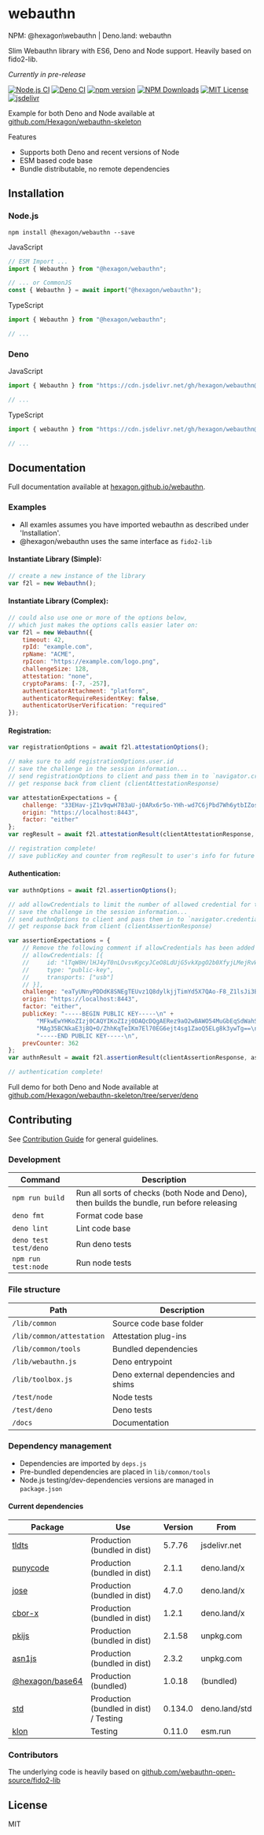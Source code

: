 # webauthn

NPM: @hexagon\webauthn | Deno.land: webauthn

Slim Webauthn library with ES6, Deno and Node support. Heavily based on fido2-lib.

*Currently in pre-release*

[![Node.js CI](https://github.com/Hexagon/webauthn/actions/workflows/node.js.yml/badge.svg)](https://github.com/Hexagon/webauthn/actions/workflows/node.js.yml) 
[![Deno CI](https://github.com/Hexagon/webauthn/actions/workflows/deno.yml/badge.svg)](https://github.com/Hexagon/webauthn/actions/workflows/deno.yml)
[![npm version](https://badge.fury.io/js/@hexagon%2Fwebauthn.svg)](https://badge.fury.io/js/@hexagon%2Fwebauthn) [![NPM Downloads](https://img.shields.io/npm/dm/@hexagon/webauthn.svg)](https://www.npmjs.org/package/@hexagon/webauthn) 
[![MIT License](https://img.shields.io/badge/license-MIT-blue.svg)](https://github.com/Hexagon/webauthn/blob/master/LICENSE) [![jsdelivr](https://data.jsdelivr.com/v1/package/gh/hexagon/webauthn/badge?style=rounded)](https://www.jsdelivr.com/package/gh/hexagon/webauthn)

Example for both Deno and Node available at [github.com/Hexagon/webauthn-skeleton](https://github.com/Hexagon/webauthn-skeleton)

Features

*   Supports both Deno and recent versions of Node
*   ESM based code base
*   Bundle distributable, no remote dependencies

## Installation

### Node.js

```npm install @hexagon/webauthn --save```

JavaScript

```javascript
// ESM Import ...
import { Webauthn } from "@hexagon/webauthn";

// ... or CommonJS
const { Webauthn } = await import("@hexagon/webauthn");
```

TypeScript

```typescript
import { Webauthn } from "@hexagon/webauthn";

// ...
```

### Deno

JavaScript

```javascript
import { Webauthn } from "https://cdn.jsdelivr.net/gh/hexagon/webauthn@0/lib/webauthn.js";

// ...
```

TypeScript

```typescript
import { webauthn } from "https://cdn.jsdelivr.net/gh/hexagon/webauthn@0/lib/webauthn.js";

// ...
```

## Documentation

Full documentation available at [hexagon.github.io/webauthn](https://hexagon.github.io/webauthn/).

### Examples

*   All examles assumes you have imported webauthn as described under 'Installation'.
*   @hexagon/webauthn uses the same interface as `fido2-lib`

#### Instantiate Library (Simple):
```js
// create a new instance of the library
var f2l = new Webauthn();
```

#### Instantiate Library (Complex):
```js
// could also use one or more of the options below,
// which just makes the options calls easier later on:
var f2l = new Webauthn({
    timeout: 42,
    rpId: "example.com",
    rpName: "ACME",
    rpIcon: "https://example.com/logo.png",
    challengeSize: 128,
    attestation: "none",
    cryptoParams: [-7, -257],
    authenticatorAttachment: "platform",
    authenticatorRequireResidentKey: false,
    authenticatorUserVerification: "required"
});
```

#### Registration:
```js
var registrationOptions = await f2l.attestationOptions();

// make sure to add registrationOptions.user.id
// save the challenge in the session information...
// send registrationOptions to client and pass them in to `navigator.credentials.create()`...
// get response back from client (clientAttestationResponse)

var attestationExpectations = {
    challenge: "33EHav-jZ1v9qwH783aU-j0ARx6r5o-YHh-wd7C6jPbd7Wh6ytbIZosIIACehwf9-s6hXhySHO-HHUjEwZS29w",
    origin: "https://localhost:8443",
    factor: "either"
};
var regResult = await f2l.attestationResult(clientAttestationResponse, attestationExpectations); // will throw on error

// registration complete!
// save publicKey and counter from regResult to user's info for future authentication calls
```

#### Authentication:
```js
var authnOptions = await f2l.assertionOptions();

// add allowCredentials to limit the number of allowed credential for the authentication process. For further details refer to webauthn specs: (https://www.w3.org/TR/webauthn-2/#dom-publickeycredentialrequestoptions-allowcredentials).
// save the challenge in the session information...
// send authnOptions to client and pass them in to `navigator.credentials.get()`...
// get response back from client (clientAssertionResponse)

var assertionExpectations = {
    // Remove the following comment if allowCredentials has been added into authnOptions so the credential received will be validate against allowCredentials array.
    // allowCredentials: [{
    //     id: "lTqW8H/lHJ4yT0nLOvsvKgcyJCeO8LdUjG5vkXpgO2b0XfyjLMejRvW5oslZtA4B/GgkO/qhTgoBWSlDqCng4Q==",
    //     type: "public-key",
    //     transports: ["usb"]
    // }],
    challenge: "eaTyUNnyPDDdK8SNEgTEUvz1Q8dylkjjTimYd5X7QAo-F8_Z1lsJi3BilUpFZHkICNDWY8r9ivnTgW7-XZC3qQ",
    origin: "https://localhost:8443",
    factor: "either",
    publicKey: "-----BEGIN PUBLIC KEY-----\n" +
        "MFkwEwYHKoZIzj0CAQYIKoZIzj0DAQcDQgAERez9aO2wBAWO54MuGbEqSdWahSnG\n" +
        "MAg35BCNkaE3j8Q+O/ZhhKqTeIKm7El70EG6ejt4sg1ZaoQ5ELg8k3ywTg==\n" +
        "-----END PUBLIC KEY-----\n",
    prevCounter: 362
};
var authnResult = await f2l.assertionResult(clientAssertionResponse, assertionExpectations); // will throw on error

// authentication complete!
```

Full demo for both Deno and Node available at [github.com/Hexagon/webauthn-skeleton/tree/server/deno](https://github.com/Hexagon/webauthn-skeleton/tree/server/deno)

## Contributing

See [Contribution Guide](/CONTRIBUTING.md) for general guidelines.

### Development

| Command  | Description                              |
|-------|------------------------------------------|
| `npm run build` | Run all sorts of checks (both Node and Deno), then builds the bundle, run before releasing |
| `deno fmt` | Format code base |
| `deno lint` | Lint code base |
| `deno test test/deno` | Run deno tests |
| `npm run test:node` | Run node tests |

### File structure

| Path  | Description                              |
|-------|------------------------------------------|
| `/lib/common` | Source code base folder |
| `/lib/common/attestation` | Attestation plug-ins |
| `/lib/common/tools` | Bundled dependencies |
| `/lib/webauthn.js` | Deno entrypoint |
| `/lib/toolbox.js` | Deno external dependencies and shims |
| `/test/node` | Node tests |
| `/test/deno` | Deno tests |
| `/docs` | Documentation |

### Dependency management

* Dependencies are imported by `deps.js`
* Pre-bundled dependencies are placed in `lib/common/tools`
* Node.js testing/dev-dependencies versions are managed in `package.json`

#### Current dependencies

| Package | Use | Version | From |
|---------|-----|----|------|
| [tldts](https://www.npmjs.com/package/tldts) | Production (bundled in dist) | 5.7.76 | jsdelivr.net |
| [punycode](https://deno.land/x/punycode) | Production (bundled in dist) | 2.1.1 | deno.land/x |
| [jose](https://deno.land/x/jose) | Production (bundled in dist) | 4.7.0 | deno.land/x |
| [cbor-x](https://deno.land/x/cbor) | Production (bundled in dist) | 1.2.1 | deno.land/x |
| [pkijs](https://www.npmjs.com/package/pkijs) | Production (bundled in dist) | 2.1.58 | unpkg.com |
| [asn1js](https://www.npmjs.com/package/asn1js) | Production (bundled in dist) | 2.3.2 | unpkg.com |
| [@hexagon/base64](https://www.npmjs.com/package/@hexagon/base64) | Production (bundled) | 1.0.18 | (bundled) |
| [std](https://deno.land/std@0.134.0/node/url.ts) | Production (bundled in dist) / Testing | 0.134.0 | deno.land/std |
| [klon](https://npmjs.org/klon) | Testing | 0.11.0 | esm.run |

### Contributors

The underlying code is heavily based on [github.com/webauthn-open-source/fido2-lib](https://github.com/webauthn-open-source/fido2-lib)

## License

MIT
